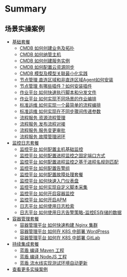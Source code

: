 # Summary

## 场景实操案例
* [基础套餐]()
  * [CMDB 如何创建业务及拓扑](https://bk.tencent.com/s-mart/community/question/11176)
  * [CMDB 如何纳管主机](https://bk.tencent.com/s-mart/community/question/11183)
  * [CMDB 如何创建服务实例](https://bk.tencent.com/s-mart/community/question/11178)
  * [CMDB 如何配置云资源同步](https://bk.tencent.com/s-mart/community/question/11186)
  * [CMDB 模型及模型关联最小化实践](https://bk.tencent.com/s-mart/community/question/9795)
  * [节点管理 直连区域和非直连区域Agent如何安装](https://bk.tencent.com/s-mart/community/question/10079)
  * [节点管理 有哪些插件？如何安装插件](https://bk.tencent.com/s-mart/community/question/11241)
  * [作业平台 如何快速执行脚本和分发文件](https://bk.tencent.com/s-mart/community/question/11098)
  * [作业平台 如何实现不同场景的作业编排](https://bk.tencent.com/s-mart/community/question/9891)
  * [标准运维 如何实现一个最简单的流程编排](https://bk.tencent.com/s-mart/community/question/11107)
  * [标准运维 如何实现在不同步骤间传递参数](https://bk.tencent.com/s-mart/community/question/11112)
  * [流程服务 资源流程管理](CO/ITSM/Service_Request.md)
  * [流程服务 发布流程对接](CO/ITSM/Release_Management.md)
  * [流程服务 服务变更审批](CO/ITSM/Change_Management.md)
  * [流程服务 故障管理闭环](CO/ITSM/Incident_Management.md)
* [监控日志套餐]()
  * [监控平台 如何配置主机基础监控](https://bk.tencent.com/s-mart/community/question/11440)
  * [监控平台 如何配置进程监控之固定端口方式](https://bk.tencent.com/s-mart/community/question/11541)
  * [监控平台 如何配置进程监控之基于进程名规则匹配](https://bk.tencent.com/s-mart/community/question/11542)
  * [监控平台 如何配置告警组](https://bk.tencent.com/s-mart/community/question/11545)
  * [监控平台 如何配置故障处理套餐](https://bk.tencent.com/s-mart/community/question/11546)
  * [监控平台 如何快速入门仪表盘](https://bk.tencent.com/s-mart/community/question/11547)
  * [监控平台 如何实现自定义脚本采集](https://bk.tencent.com/s-mart/community/question/11550)
  * [监控平台 如何开启容器监控](7.0/监控平台/产品白皮书/scene-k8s/k8s_monitor_overview.md)
  * [监控平台 如何开启APM](7.0/监控平台/产品白皮书/scene-apm/apm_monitor_overview.md)
  * [日志平台 如何使用日志检索](7.0/日志平台/产品白皮书/data-visualization/query_log.md)
  * [日志平台 如何使用日志告警策略-监控ES存储的数据](7.0/监控平台/产品白皮书/alarm-configurations/log_monitor.md)
* [容器管理套餐]()
  * [容器管理平台 如何快速构建 Nginx 集群](7.0/BCS/产品白皮书/Scenes/Bcs_deploy_nginx_cluster.md)
  * [容器管理平台 如何在 K8S 中部署 WordPress](7.0/BCS/产品白皮书/Scenes/Deploy_wordpress.md)
  * [容器管理平台 如何在 K8S 中部署 GitLab](7.0/BCS/产品白皮书/Scenes/Deploy_gitlab_ce.md)
* [持续集成套餐]()
  * [蓝盾 编译 Maven 工程](7.0/持续集成平台/产品白皮书/Examples/Java-Maven.md)
  * [蓝盾 编译 NodeJS 工程](7.0/持续集成平台/产品白皮书/Examples/Node.md)
  * [蓝盾 流水线实现测试环境自动更新](CI/Pipeline_git_commit_to_stag.md)
* [查看更多实操案例](https://bk.tencent.com/s-mart/community/question/9761)